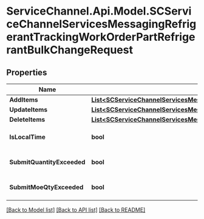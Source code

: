 # ServiceChannel.Api.Model.SCServiceChannelServicesMessagingRefrigerantTrackingWorkOrderPartRefrigerantBulkChangeRequest

## Properties

Name | Type | Description | Notes
------------ | ------------- | ------------- | -------------
**AddItems** | [**List&lt;SCServiceChannelServicesMessagingRefrigerantTrackingAddWorkOrderPartRefrigerantItem&gt;**](SCServiceChannelServicesMessagingRefrigerantTrackingAddWorkOrderPartRefrigerantItem.md) |  | [optional] 
**UpdateItems** | [**List&lt;SCServiceChannelServicesMessagingRefrigerantTrackingUpdateWorkOrderPartRefrigerantItem&gt;**](SCServiceChannelServicesMessagingRefrigerantTrackingUpdateWorkOrderPartRefrigerantItem.md) |  | [optional] 
**DeleteItems** | [**List&lt;SCServiceChannelServicesMessagingRefrigerantTrackingDeleteWorkOrderPartRefrigerantItem&gt;**](SCServiceChannelServicesMessagingRefrigerantTrackingDeleteWorkOrderPartRefrigerantItem.md) |  | [optional] 
**IsLocalTime** | **bool** |  | [optional] [default to false]
**SubmitQuantityExceeded** | **bool** |  | [optional] [default to false]
**SubmitMoeQtyExceeded** | **bool** |  | [optional] [default to false]

[[Back to Model list]](../README.md#documentation-for-models) [[Back to API list]](../README.md#documentation-for-api-endpoints) [[Back to README]](../README.md)

